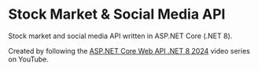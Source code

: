 # Stock Market & Social Media API
Stock market and social media API written in ASP.NET Core (.NET 8).  

Created by following the [ASP.NET Core Web API .NET 8 2024](https://www.youtube.com/playlist?list=PL82C6-O4XrHfrGOCPmKmwTO7M0avXyQKc) video series on YouTube.

